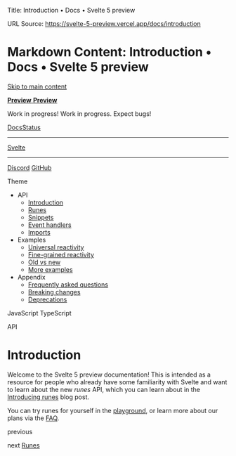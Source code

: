 Title: Introduction • Docs • Svelte 5 preview

URL Source: https://svelte-5-preview.vercel.app/docs/introduction

Markdown Content:
Introduction • Docs • Svelte 5 preview
=============== 

[Skip to main content](https://svelte-5-preview.vercel.app/docs/introduction#main)

[**Preview** **Preview**](https://svelte-5-preview.vercel.app/ "Homepage")

Work in progress! Work in progress. Expect bugs!

[Docs](https://svelte-5-preview.vercel.app/docs/introduction)[Status](https://svelte-5-preview.vercel.app/status)

* * *

[Svelte](https://svelte.dev/)

* * *

[Discord](https://svelte.dev/chat "Discord Chat") [GitHub](https://github.com/sveltejs/svelte "GitHub Repo")

Theme

*   API
    *   [Introduction](https://svelte-5-preview.vercel.app/docs/introduction)
    *   [Runes](https://svelte-5-preview.vercel.app/docs/runes)
    *   [Snippets](https://svelte-5-preview.vercel.app/docs/snippets)
    *   [Event handlers](https://svelte-5-preview.vercel.app/docs/event-handlers)
    *   [Imports](https://svelte-5-preview.vercel.app/docs/imports)
*   Examples
    *   [Universal reactivity](https://svelte-5-preview.vercel.app/docs/universal-reactivity)
    *   [Fine-grained reactivity](https://svelte-5-preview.vercel.app/docs/fine-grained-reactivity)
    *   [Old vs new](https://svelte-5-preview.vercel.app/docs/old-vs-new)
    *   [More examples](https://svelte-5-preview.vercel.app/docs/more-examples)
*   Appendix
    *   [Frequently asked questions](https://svelte-5-preview.vercel.app/docs/faq)
    *   [Breaking changes](https://svelte-5-preview.vercel.app/docs/breaking-changes)
    *   [Deprecations](https://svelte-5-preview.vercel.app/docs/deprecations)

JavaScript TypeScript

API

Introduction
============

Welcome to the Svelte 5 preview documentation! This is intended as a resource for people who already have some familiarity with Svelte and want to learn about the new _runes_ API, which you can learn about in the [Introducing runes](https://svelte.dev/blog/runes) blog post.

You can try runes for yourself in the [playground](https://svelte-5-preview.vercel.app/), or learn more about our plans via the [FAQ](https://svelte-5-preview.vercel.app/docs/faq).

previous

next [Runes](https://svelte-5-preview.vercel.app/docs/runes)